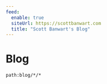```yaml
---
feed:
  enable: true
  siteUrl: https://scottbanwart.com
  title: "Scott Banwart's Blog"
---
```


# Blog

```query {.timeline}
path:blog/*/*
```

